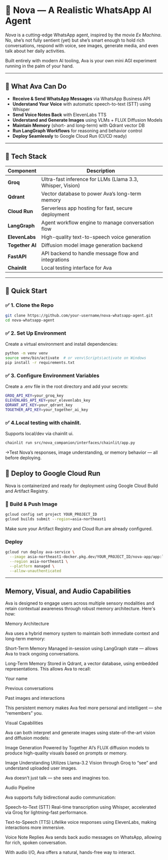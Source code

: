 # 🤖 Nova — A Realistic WhatsApp AI Agent

*Nova* is a cutting-edge WhatsApp agent, inspired by the movie *Ex Machina*. No, she’s not fully sentient (yet)  but she’s smart enough to hold rich conversations, respond with voice, see images, generate media, and even talk about her daily activities.

Built entirely with modern AI tooling, Ava is your own mini AGI experiment running in the palm of your hand.

---

## 🧠 What Ava Can Do

-  **Receive & Send WhatsApp Messages** via WhatsApp Business API
-  **Understand Your Voice** with automatic speech-to-text (STT) using Whisper
-  **Send Voice Notes Back** with ElevenLabs TTS
-  **Understand and Generate Images** using VLMs + FLUX Diffusion Models
-  **Maintain Memory** (short- and long-term) with Qdrant vector DB
-  **Run LangGraph Workflows** for reasoning and behavior control
-  **Deploy Seamlessly** to Google Cloud Run (CI/CD ready)

---

## 🧱 Tech Stack

| Component       | Description |
|----------------|-------------|
| **Groq**        | Ultra-fast inference for LLMs (Llama 3.3, Whisper, Vision) |
| **Qdrant**      | Vector database to power Ava’s long-term memory |
| **Cloud Run**   | Serverless app hosting for fast, secure deployment |
| **LangGraph**   | Agent workflow engine to manage conversation flow |
| **ElevenLabs**  | High-quality text-to-speech voice generation |
| **Together AI** | Diffusion model image generation backend |
| **FastAPI**     | API backend to handle message flow and integrations |
| **Chainlit**    | Local testing interface for Ava |

---

## 🚀 Quick Start

### ✅ 1. Clone the Repo

```bash
git clone https://github.com/your-username/nova-whatsapp-agent.git
cd nova-whatsapp-agent
```
### ✅ 2. Set Up Environment

Create a virtual environment and install dependencies:
```bash
python -m venv venv
source venv/bin/activate  # or venv\Scripts\activate on Windows
pip install -r requirements.txt
```
### ✅ 3. Configure Environment Variables

Create a .env file in the root directory and add your secrets:
```bash
GROQ_API_KEY=your_groq_key
ELEVENLABS_API_KEY=your_elevenlabs_key
QDRANT_API_KEY=your_qdrant_key
TOGETHER_API_KEY=your_together_ai_key
```
### ✅ 4.Local testing with chainlit.
Supports local/dev via chainlit ui.
```bash
chainlit run src/nova_companion/interfaces/chainlit/app.py
```
->Test Nova’s responses, image understanding, or memory behavior — all before deploying.

## 📡 Deploy to Google Cloud Run

Nova is containerized and ready for deployment using Google Cloud Build and Artifact Registry.

### 🔧 Build & Push Image
```bash
gcloud config set project YOUR_PROJECT_ID
gcloud builds submit --region=asia-northeast1
```
Make sure your Artifact Registry and Cloud Run are already configured.

### Deploy
```bash
gcloud run deploy ava-service \
  --image asia-northeast1-docker.pkg.dev/YOUR_PROJECT_ID/nova-app/app:latest \
  --region asia-northeast1 \
  --platform managed \
  --allow-unauthenticated
```
---
## Memory, Visual, and Audio Capabilities

Ava is designed to engage users across multiple sensory modalities and retain contextual awareness through robust memory architecture. Here's how:

Memory Architecture

Ava uses a hybrid memory system to maintain both immediate context and long-term memory:

Short-Term Memory
Managed in-session using LangGraph state — allows Ava to track ongoing conversations.

Long-Term Memory
Stored in Qdrant, a vector database, using embedded representations. This allows Ava to recall:

Your name

Previous conversations

Past images and interactions

This persistent memory makes Ava feel more personal and intelligent — she “remembers” you.

Visual Capabilities

Ava can both interpret and generate images using state-of-the-art vision and diffusion models:

Image Generation
Powered by Together AI’s FLUX diffusion models to produce high-quality visuals based on prompts or memory.

Image Understanding
Utilizes Llama-3.2 Vision through Groq to “see” and understand uploaded user images.

Ava doesn’t just talk — she sees and imagines too.

Audio Pipeline

Ava supports fully bidirectional audio communication:

Speech-to-Text (STT)
Real-time transcription using Whisper, accelerated via Groq for lightning-fast performance.

Text-to-Speech (TTS)
Lifelike voice responses using ElevenLabs, making interactions more immersive.

Voice Note Replies
Ava sends back audio messages on WhatsApp, allowing for rich, spoken conversation.

With audio I/O, Ava offers a natural, hands-free way to interact.


